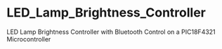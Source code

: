 # LED_Lamp_Brightness_Controller
LED Lamp Brightness Controller with Bluetooth Control on a PIC18F4321 Microcontroller
